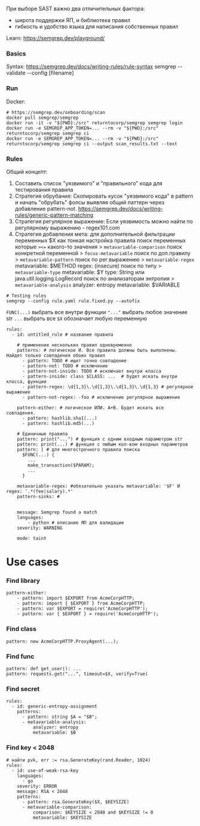 При выборе SAST важно два отличительных фактора:
- широта поддержки ЯП, и библиотека правил
- гибкость и удобство языка для написания собственных правил

Learn: https://semgrep.dev/playground/

### Basics
Syntax: https://semgrep.dev/docs/writing-rules/rule-syntax
semgrep --validate --config [filename]

### Run
Docker: 
```
# https://semgrep.dev/onboarding/scan
docker pull semgrep/semgrep
docker run -it -v "${PWD}:/src" returntocorp/semgrep semgrep login
docker run -e SEMGREP_APP_TOKEN=... --rm -v "${PWD}:/src" returntocorp/semgrep semgrep ci
docker run -e SEMGREP_APP_TOKEN=... --rm -v "${PWD}:/src" returntocorp/semgrep semgrep ci --output scan_results.txt --text
```

### Rules
Общий концепт:
1. Составить список "уязвимого" и "правильного" кода для тестирования правила
2. Стратегия обрубания: Скопировать кусок "уязвимого кода" в pattern и начать "обрубать" фолсы выявляя общий паттерн через добавление pattern-not. https://semgrep.dev/docs/writing-rules/generic-pattern-matching
3. Стратегия регулярное выражение: Если уязвимость можно найти по регулярному выражению - regex101.com
4. Стратегия добавления мета: для дополнительной фильтрации переменных $X как тонкая настройка правила
  поиск переменных которые `><=` какого-то значения > `metavariable-comparison`
  поиск конкретной переменной > `focus-metavariable`
  поиск по доп.правилу > `metavariable-pattern`
  поиск по рег.выражению > `metavariable-regex` metavariable: $METHOD regex: (insecure)
  поиск по типу > `metavariable-type` metavariable: $Y type: String или java.util.logging.LogRecord
  поиск по анализаторам энтропия > `metavariable-analysis` analyzer: entropy metavariable: $VARIABLE
 
```
# Testing rules
semgrep --config rule.yaml rule.fixed.py --autofix
```

`FUNC(...)` выбрать все внутри функции
`"..."` выбрать любое значение str 
`...` выбрать все
`$X` обозначает любую переменную

```
rules:
  - id: untitled_rule # название правила
    
    # применение нескольких правил одновременно 
    patterns: # логическое И. Все правила должны быть выполнены. Найдет только совпадения обоих правил
      - pattern: TODO # ищет точно совпадение
      - pattern-not: TODO # исключение
      - pattern-not-inside: TODO # исключает внутри класса
      - pattern-inside: class $CLASS: ...  # будет искать внутри класса, функции
      - pattern-regex: \d{1,3}\.\d{1,3}\.\d{1,3}\.\d{1,3} # регулярное выражение
      - pattern-not-regex: -foo # исключение регулярное выражение

    pattern-either: # логическое ИЛИ. A+B. Будет искать все совпадения.
      - pattern: hashlib.sha1(...)
      - pattern: hashlib.md5(...)

    # Единичные правила
    pattern: print("...") # функция с одним входным параметром str
    pattern: print(...) # функция с любым кол-вом входных параметров
    pattern: | # для многострочного правила поиска
      $FUNC(...) {
        ...
        make_transaction($PARAM);
        ...
      }

    metavariable-regex: #обязательно указать metavariable: '$F' И regex: '.*(fee|salary).*'
    pattern-sinks: #
    
    
    message: Semgrep found a match
    languages: 
        - python # описание ЯП для валидации
    severity: WARNING

    mode: taint
```

# Use cases

### Find library
```
pattern-either:
    - pattern: import $EXPORT from AcmeCorpHTTP;
    - pattern: import { $EXPORT } from AcmeCorpHTTP;
    - pattern: var $EXPORT = require('AcmeCorpHTTP');
    - pattern: var { $EXPORT } = require('AcmeCorpHTTP');
```

### Find class
```
pattern: new AcmeCorpHTTP.ProxyAgent(...);
```

### Find func
``` 
pattern: def get_user(): ...
pattern: requests.get("...", timeout=$X, verify=True)
```

### Find secret
```
rules:
  - id: generic-entropy-assignment
    patterns:
      - pattern: string $A = "$B";
      - metavariable-analysis:
          analyzer: entropy
          metavariable: $B
```

### Find key < 2048
```
# найти pvk, err := rsa.GenerateKey(rand.Reader, 1024)
rules:
  - id: use-of-weak-rsa-key
    languages:
      - go
    severity: ERROR
    message: RSA < 2048
    patterns:
      - pattern: rsa.GenerateKey($X, $KEYSIZE)
      - metavariable-comparison:
          comparison: $KEYSIZE < 2048 and $KEYSIZE != 0
          metavariable: $KEYSIZE
```